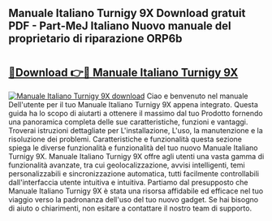 ## Manuale Italiano Turnigy 9X Download gratuit PDF - Part-MeJ Italiano Nuovo manuale del proprietario di riparazione ORP6b

# <h2><a href="http://dfcw4o.blite.top/?on=Manuale+Italiano+Turnigy+9X">🔗Download 👉🔴 Manuale Italiano Turnigy 9X</a></h2>

[![Manuale Italiano Turnigy 9X download](https://i.imgur.com/lujVjoI.png)](http://dfcw4o.blite.top/?on=Manuale+Italiano+Turnigy+9X)
Ciao e benvenuto nel manuale Dell'utente per il tuo Manuale Italiano Turnigy 9X appena integrato. Questa guida ha lo scopo di aiutarti a ottenere il massimo dal tuo Prodotto fornendo una panoramica completa delle sue caratteristiche, funzioni e vantaggi. Troverai istruzioni dettagliate per L'installazione, L'uso, la manutenzione e la risoluzione dei problemi. Caratteristiche e funzionalità questa sezione spiega le diverse funzionalità e funzionalità del tuo nuovo Manuale Italiano Turnigy 9X. Manuale Italiano Turnigy 9X offre agli utenti una vasta gamma di funzionalità avanzate, tra cui geolocalizzazione, avvisi intelligenti, temi personalizzabili e sincronizzazione automatica, tutti facilmente controllabili dall'interfaccia utente intuitiva e intuitiva. Partiamo dal presupposto che Manuale Italiano Turnigy 9X è stata una risorsa affidabile ed efficace nel tuo viaggio verso la padronanza dell'uso del tuo nuovo gadget. Se hai bisogno di aiuto o chiarimenti, non esitare a contattare il nostro team di supporto.
